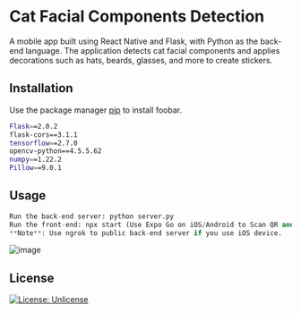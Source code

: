 # Cat Facial Components Detection

A mobile app built using React Native and Flask, with Python as the back-end language. The application detects cat facial components and applies decorations such as hats, beards, glasses, and more to create stickers.

## Installation

Use the package manager [pip](https://pip.pypa.io/en/stable/) to install foobar.

```bash
Flask==2.0.2
flask-cors==3.1.1
tensorflow==2.7.0
opencv-python==4.5.5.62
numpy==1.22.2
Pillow==9.0.1
```

## Usage

```python
Run the back-end server: python server.py
Run the front-end: npx start (Use Expo Go on iOS/Android to Scan QR and connect)
**Note**: Use ngrok to public back-end server if you use iOS device.
```
![image](https://github.com/nhatTan3105/cat_facial_components_detection_using_cnn/assets/122434161/0d7a1ace-a0a6-461b-a45b-7addc46a3d2c)


## License

[![License: Unlicense](https://img.shields.io/badge/license-Unlicense-blue.svg)](http://unlicense.org/)
